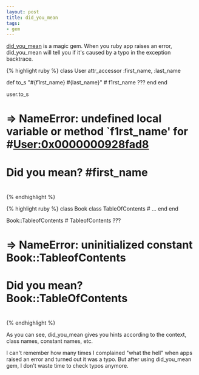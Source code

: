 ```yaml
---
layout: post
title: did_you_mean
tags:
- gem
---
```


[did_you_mean][1] is a magic gem. When you ruby app raises an error,
did_you_mean will tell you if it's caused by a typo in the exception
backtrace.

{% highlight ruby %}
class User
  attr_accessor :first_name, :last_name

  def to_s
    "#{f1rst_name} #{last_name}" # f1rst_name ???
  end
end

user.to_s
# => NameError: undefined local variable or method `f1rst_name' for #<User:0x0000000928fad8>
#
#     Did you mean? #first_name
#
{% endhighlight %}

{% highlight ruby %}
class Book
  class TableOfContents
    # ...
  end
end

Book::TableofContents # TableofContents ???
# => NameError: uninitialized constant Book::TableofContents
#
#     Did you mean? Book::TableOfContents
#
{% endhighlight %}

As you can see, did_you_mean gives you hints according to the context,
class names, constant names, etc.

I can't remember how many times I complained "what the hell" when apps
raised an error and turned out it was a typo. But after using
did_you_mean gem, I don't waste time to check typos anymore.


[1]: https://github.com/yuki24/did_you_mean
